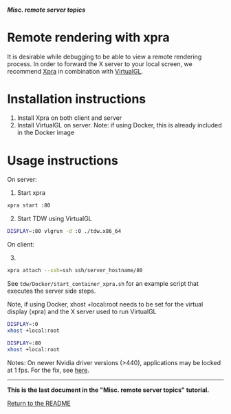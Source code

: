 ##### Misc. remote server topics

# Remote rendering with xpra

It is desirable while debugging to be able to view a remote rendering process. In order to forward the X server to your local screen, we recommend [Xpra](https://www.xpra.org/trac/wiki/Download) in combination with [VirtualGL](https://sourceforge.net/projects/virtualgl/files).
# Installation instructions
1. Install Xpra on both client and server
2. Install VirtualGL on server. Note: if using Docker, this is already included in the Docker image

# Usage instructions

On server: 

1. Start xpra
```bash
xpra start :80
```
2. Start TDW using VirtualGL
```bash
DISPLAY=:80 vlgrun -d :0 ./tdw.x86_64
```
On client:

3. 
```bash
xpra attach --ssh=ssh ssh/server_hostname/80
```

See `tdw/Docker/start_container_xpra.sh` for an example script that executes the server side steps.

Note, if using Docker, xhost +local:root needs to be set for the virtual display (xpra) and the X server used to run VirtualGL

```bash
DISPLAY=:0 
xhost +local:root

DISPLAY=:80
xhost +local:root
```

Notes:
On newer Nvidia driver versions (>440), applications may be locked at 1 fps. For the fix, see [here](https://wiki.archlinux.org/index.php/VirtualGL#Problem:_All_applications_run_with_1_frame_per_second).

***

**This is the last document in the "Misc. remote server topics" tutorial.**

[Return to the README](../../../README.md)

